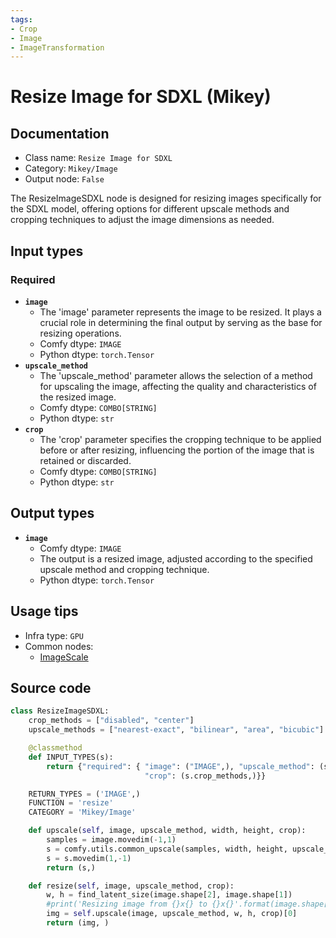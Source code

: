 ```yaml
---
tags:
- Crop
- Image
- ImageTransformation
---
```


# Resize Image for SDXL (Mikey)
## Documentation
- Class name: `Resize Image for SDXL`
- Category: `Mikey/Image`
- Output node: `False`

The ResizeImageSDXL node is designed for resizing images specifically for the SDXL model, offering options for different upscale methods and cropping techniques to adjust the image dimensions as needed.
## Input types
### Required
- **`image`**
    - The 'image' parameter represents the image to be resized. It plays a crucial role in determining the final output by serving as the base for resizing operations.
    - Comfy dtype: `IMAGE`
    - Python dtype: `torch.Tensor`
- **`upscale_method`**
    - The 'upscale_method' parameter allows the selection of a method for upscaling the image, affecting the quality and characteristics of the resized image.
    - Comfy dtype: `COMBO[STRING]`
    - Python dtype: `str`
- **`crop`**
    - The 'crop' parameter specifies the cropping technique to be applied before or after resizing, influencing the portion of the image that is retained or discarded.
    - Comfy dtype: `COMBO[STRING]`
    - Python dtype: `str`
## Output types
- **`image`**
    - Comfy dtype: `IMAGE`
    - The output is a resized image, adjusted according to the specified upscale method and cropping technique.
    - Python dtype: `torch.Tensor`
## Usage tips
- Infra type: `GPU`
- Common nodes:
    - [ImageScale](../../Comfy/Nodes/ImageScale.md)



## Source code
```python
class ResizeImageSDXL:
    crop_methods = ["disabled", "center"]
    upscale_methods = ["nearest-exact", "bilinear", "area", "bicubic"]

    @classmethod
    def INPUT_TYPES(s):
        return {"required": { "image": ("IMAGE",), "upscale_method": (s.upscale_methods,),
                              "crop": (s.crop_methods,)}}

    RETURN_TYPES = ('IMAGE',)
    FUNCTION = 'resize'
    CATEGORY = 'Mikey/Image'

    def upscale(self, image, upscale_method, width, height, crop):
        samples = image.movedim(-1,1)
        s = comfy.utils.common_upscale(samples, width, height, upscale_method, crop)
        s = s.movedim(1,-1)
        return (s,)

    def resize(self, image, upscale_method, crop):
        w, h = find_latent_size(image.shape[2], image.shape[1])
        #print('Resizing image from {}x{} to {}x{}'.format(image.shape[2], image.shape[1], w, h))
        img = self.upscale(image, upscale_method, w, h, crop)[0]
        return (img, )

```
